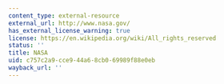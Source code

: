```yaml
---
content_type: external-resource
external_url: http://www.nasa.gov/
has_external_license_warning: true
license: https://en.wikipedia.org/wiki/All_rights_reserved
status: ''
title: NASA
uid: c757c2a9-cce9-44a6-8cb0-69989f88e0eb
wayback_url: ''
---
```

